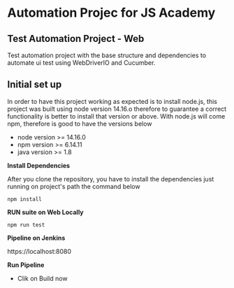 # Automation Projec for JS Academy

 ## Test Automation Project - Web
 
Test automation project with the base structure and dependencies to automate ui test using WebDriverIO and Cucumber.
 
 ## Initial set up
 
In order to have this project working as expected is to install node.js, this project was built using node version 14.16.o therefore to guarantee a correct functionality is better to install that version or above. With node.js will come npm, therefore is good to have the versions below

 - node version >= 14.16.0
 - npm version  >= 6.14.11
 - java version >= 1.8
 
**Install Dependencies**
 
 After you clone the repository, you have to install the dependencies just running on project's path the command below
 
 `npm install`

**RUN suite on Web Locally**

`npm run test` 

**Pipeline on Jenkins**

https://localhost:8080

**Run Pipeline**
- Clik on Build now